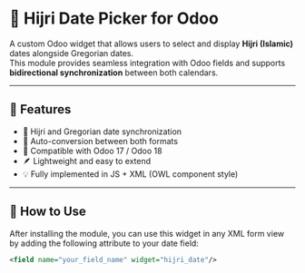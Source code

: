 # 🕌 Hijri Date Picker for Odoo

A custom Odoo widget that allows users to select and display **Hijri (Islamic)** dates alongside Gregorian dates.  
This module provides seamless integration with Odoo fields and supports **bidirectional synchronization** between both calendars.

---

## 🚀 Features

- 📅 Hijri and Gregorian date synchronization  
- 🔄 Auto-conversion between both formats  
- 🧩 Compatible with Odoo 17 / Odoo 18  
- 🪶 Lightweight and easy to extend  
- 💡 Fully implemented in JS + XML (OWL component style)  

---

## 🧩 How to Use

After installing the module, you can use this widget in any XML form view  
by adding the following attribute to your date field:

```xml
<field name="your_field_name" widget="hijri_date"/>


